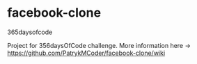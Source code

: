 # facebook-clone
365daysofcode

Project for 356daysOfCode challenge. More information here -> https://github.com/PatrykMCoder/facebook-clone/wiki
